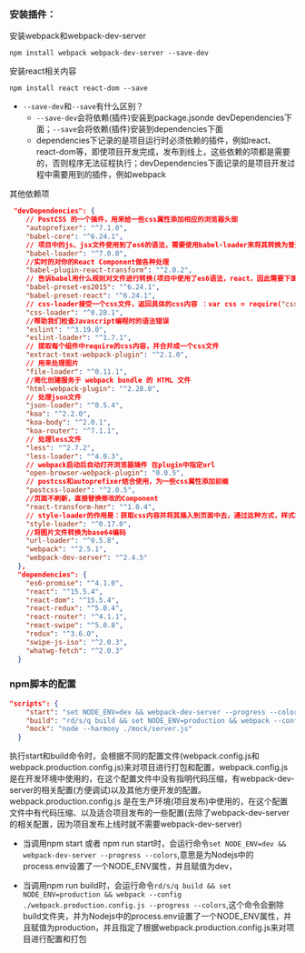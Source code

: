 ### 安装插件：

安装webpack和webpack-dev-server

```
npm install webpack webpack-dev-server --save-dev
```

安装react相关内容

```
npm install react react-dom --save
```

* `--save-dev`和`--save`有什么区别？
    * `--save-dev`会将依赖(插件)安装到package.jsonde devDependencies下面；`--save`会将依赖(插件)安装到dependencies下面
    * dependencies下记录的是项目运行时必须依赖的插件，例如react、react-dom等，即使项目开发完成，发布到线上，这些依赖的项都是需要的，否则程序无法征程执行；devDependencies下面记录的是项目开发过程中需要用到的插件，例如webpack

其他依赖项

``` json
 "devDependencies": {
    // PostCSS 的一个插件，用来给一些css属性添加相应的浏览器头部
    "autoprefixer": "^7.1.0",
    "babel-core": "^6.24.1",
    // 项目中的js、jsx文件使用到了es6的语法，需要使用babel-loader来将其转换为普通浏览器可以运行的js代码
    "babel-loader": "^7.0.0",
    //实时的对你的React Component做各种处理
    "babel-plugin-react-transform": "^2.0.2",
    // 告诉babel用什么规则对文件进行转换(项目中使用了es6语法，react，因此需要下面这两种规则的支持)
    "babel-preset-es2015": "^6.24.1",
    "babel-preset-react": "^6.24.1",
    // css-loader接受一个css文件，返回具体的css内容 ：var css = require("css!./file.css");
    "css-loader": "^0.28.1",
    //帮助我们检查Javascript编程时的语法错误
    "eslint": "^3.19.0",
    "eslint-loader": "^1.7.1",
    // 提取每个组件中require的css内容，并合并成一个css文件
    "extract-text-webpack-plugin": "^2.1.0",
    // 用来处理图片
    "file-loader": "^0.11.1",
    //简化创建服务于 webpack bundle 的 HTML 文件
    "html-webpack-plugin": "^2.28.0",
    // 处理json文件
    "json-loader": "^0.5.4",
    "koa": "^2.2.0",
    "koa-body": "^2.0.1",
    "koa-router": "^7.1.1",
    // 处理less文件
    "less": "^2.7.2",
    "less-loader": "^4.0.3",
    // webpack启动后自动打开浏览器插件 在plugin中指定url
    "open-browser-webpack-plugin": "0.0.5",
    // postcss和autoprefixer结合使用，为一些css属性添加前缀
    "postcss-loader": "^2.0.5",
    //页面不刷新，直接替换修改的Component
    "react-transform-hmr": "^1.0.4",
    // style-loader的作用是：获取css内容并将其插入到页面中去，通过这种方式，样式才能体现在对应的页面中
    "style-loader": "^0.17.0",
    //将图片文件转换为base64编码
    "url-loader": "^0.5.8",
    "webpack": "^2.5.1",
    "webpack-dev-server": "^2.4.5"
  },
  "dependencies": {
    "es6-promise": "^4.1.0",
    "react": "^15.5.4",
    "react-dom": "^15.5.4",
    "react-redux": "^5.0.4",
    "react-router": "^4.1.1",
    "react-swipe": "^5.0.8",
    "redux": "^3.6.0",
    "swipe-js-iso": "^2.0.3",
    "whatwg-fetch": "^2.0.3"
  }
  ```

### npm脚本的配置

```json
"scripts": {
    "start": "set NODE_ENV=dev && webpack-dev-server --progress --colors",
    "build": "rd/s/q build && set NODE_ENV=production && webpack --config ./webpack.production.config.js --progress --colors",
    "mock": "node --harmony ./mock/server.js"
  }
```

执行start和build命令时，会根据不同的配置文件(webpack.config.js和webpack.production.config.js)来对项目进行打包和配置，webpack.config.js是在开发环境中使用的，在这个配置文件中没有指明代码压缩，有webpack-dev-server的相关配置(方便调试)以及其他方便开发的配置。webpack.production.config.js 是在生产环境(项目发布)中使用的，在这个配置文件中有代码压缩、以及适合项目发布的一些配置(去除了webpack-dev-server的相关配置，因为项目发布上线时就不需要webpack-dev-server)

* 当调用npm start 或者 npm run start时，会运行命令`set NODE_ENV=dev && webpack-dev-server --progress --colors`,意思是为Nodejs中的process.env设置了一个NODE_ENV属性，并且赋值为dev，

* 当调用npm run build时，会运行命令`rd/s/q build && set NODE_ENV=production && webpack --config ./webpack.production.config.js --progress --colors`,这个命令会删除build文件夹，并为Nodejs中的process.env设置了一个NODE_ENV属性，并且赋值为production，并且指定了根据webpack.production.config.js来对项目进行配置和打包
